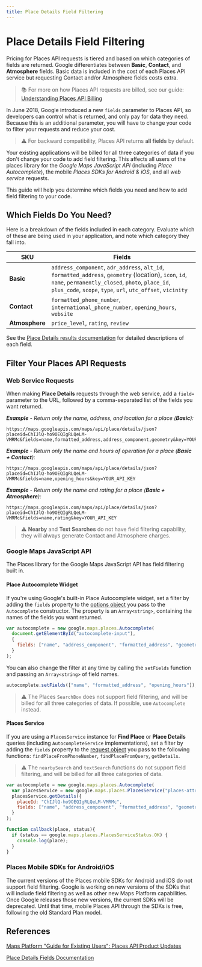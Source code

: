 ```yaml
---
title: Place Details Field Filtering
---
```


# Place Details Field Filtering

Pricing for Places API requests is tiered and based on which categories of fields are returned. Google differentiates between **Basic**, **Contact**, and **Atmosphere** fields. Basic data is included in the cost of each Places API service but requesting Contact and/or Atmosphere fields costs extra.

> 📚 For more on how Places API requests are billed, see our guide: [Understanding Places API Billing](places-api-billing)

In June 2018, Google introduced a new `fields` parameter to Places API, so developers can control what is returned, and only pay for data they need. Because this is an additional parameter, you will have to change your code to filter your requests and reduce your cost.

> ⚠️ For backward compatibility, Places API returns **all fields** by default.

Your existing applications will be billed for all three categories of data if you don't change your code to add field filtering. This affects all users of the places library for the *Google Maps JavaScript API* (including *Place Autocomplete*), the mobile *Places SDKs for Android & iOS*, and all *web service* requests.

This guide will help you determine which fields you need and how to add field filtering to your code.


## Which Fields Do You Need?

Here is a breakdown of the fields included in each category. Evaluate which of these are being used in your application, and note which category they fall into.

| SKU | Fields |
| --- | --- |
| **Basic** | `address_component`, `adr_address`, `alt_id`, `formatted_address`, `geometry` (location), `icon`, `id`, `name`, `permanently_closed`, `photo`, `place_id`, `plus_code`, `scope`, `type`, `url`, `utc_offset`, `vicinity` |
| **Contact** | `formatted_phone_number`, `international_phone_number`, `opening_hours`, `website` |
| **Atmosphere** | `price_level`, `rating`, `review` |

See the [Place Details results documentation](https://developers.google.com/places/web-service/details#PlaceDetailsResults) for detailed descriptions of each field.

## Filter Your Places API Requests

### Web Service Requests
When making **Place Details** requests through the web service, add a `field=` parameter to the URL, followed by a comma-separated list of the fields you want returned.

***Example** - Return only the name, address, and location for a place (**Basic**):*
```
https://maps.googleapis.com/maps/api/place/details/json?placeid=ChIJlQ-ho9OEQIgRLQeLM-VMRMc&fields=name,formatted_address,address_component,geometry&key=YOUR_API_KEY
```

***Example** - Return only the name and hours of operation for a place (**Basic + Contact**):*
```
https://maps.googleapis.com/maps/api/place/details/json?placeid=ChIJlQ-ho9OEQIgRLQeLM-VMRMc&fields=name,opening_hours&key=YOUR_API_KEY
```

***Example** - Return only the name and rating for a place (**Basic + Atmosphere**):*
```
https://maps.googleapis.com/maps/api/place/details/json?placeid=ChIJlQ-ho9OEQIgRLQeLM-VMRMc&fields=name,rating&key=YOUR_API_KEY
```

> ⚠️ **Nearby** and **Text Searches** do not have field filtering capability, they will always generate Contact and Atmosphere charges.

### Google Maps JavaScript API

The Places library for the Google Maps JavaScript API has field filtering built in.

#### Place Autocomplete Widget

If you're using Google's built-in Place Autocomplete widget, set a filter by adding the `fields` property to the [options object](https://developers.google.com/maps/documentation/javascript/reference/places-widget#AutocompleteOptions) you pass to the `Autocomplete` constructor. The property is an `Array<string>`, containing the names of the fields you want returned.

```js
var autocomplete = new google.maps.places.Autocomplete(
  document.getElementById("autocomplete-input"),
  {
    fields: ["name", "address_component", "formatted_address", "geometry.location"]
  }
);
```

You can also change the filter at any time by calling the `setFields` function and passing an `Array<string>` of field names.
```js
autocomplete.setFields(["name", "formatted_address", "opening_hours"]);
```

> ⚠️ The Places `SearchBox` does not support field filtering, and will be billed for all three categories of data. If possible, use `Autocomplete` instead.

#### Places Service

If you are using a `PlacesService` instance for **Find Place** or **Place Details** queries (including `AutocompleteService` implementations), set a filter by adding the `fields` property to the [request object](https://developers.google.com/maps/documentation/javascript/reference/places-service#PlaceDetailsRequest) you pass to the following functions: `findPlaceFromPhoneNumber`, `findPlaceFromQuery`, `getDetails`.

> ⚠️ The `nearbySearch` and `textSearch` functions do not support field filtering, and will be billed for all three categories of data.

```js
var autocomplete = new google.maps.places.Autocomplete(
  var placesService = new google.maps.places.PlacesService("places-attr-container"),
  placesService.getDetails({
    placeId: "ChIJlQ-ho9OEQIgRLQeLM-VMRMc",
    fields: ["name", "address_component", "formatted_address", "geometry.location"]
  }
);

function callback(place, status){
  if (status == google.maps.places.PlacesServiceStatus.OK) {
    console.log(place);
  }
}
```

### Places Mobile SDKs for Android/iOS

The current versions of the Places mobile SDKs for Android and iOS do not support field filtering. Google is working on new versions of the SDKs that will include field filtering as well as other new Maps Platform capabilities. Once Google releases those new versions, the current SDKs will be deprecated. Until that time, mobile Places API through the SDKs is free, following the old Standard Plan model.


## References
[Maps Platform "Guide for Existing Users": Places API Product Updates](https://cloud.google.com/maps-platform/user-guide/product-changes/#places)

[Place Details Fields Documentation](https://developers.google.com/places/web-service/details#fields)